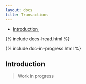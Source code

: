 ```yaml
---
layout: docs
title: Transactions
---
```


<div markdown="1" class="d-none d-xl-block col-xl-2 order-last bd-toc">

* [Introduction ](#introduction)

</div>
<div markdown="1" class="col-12 col-md-9 col-xl-8 py-md-3 bd-content">

{% include docs-head.html %} 

{% include doc-in-progress.html %}

## Introduction 

> Work in progress